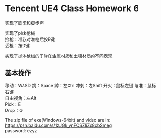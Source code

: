 # Tencent UE4 Class Homework 6  

实现了脚印和脚步声  

实现了pick枪械  
捡枪：准心对准枪后按E键  
丢枪：按G键  

实现了抛体枪械的子弹在金属材质和土壤材质的不同表现  

  
## 基本操作  
移动：WASD  跳：Space  蹲：左Ctrl  冲刺：左Shift  开火：鼠标左键  瞄准：鼠标右键  
自由视角：左Alt  
Pick：E  
Drop：G  
  
The zip file of exe(Windows-64bit) and video are in:  
https://pan.baidu.com/s/1zJGk_ynFCSZliZd8cbSmeg  
password: ezyz  






